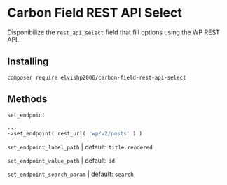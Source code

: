# Carbon Field REST API Select

Disponibilize the ```rest_api_select``` field that fill options using the WP REST API.

## Installing

```
composer require elvishp2006/carbon-field-rest-api-select
```

## Methods

```set_endpoint```

```php
...
->set_endpoint( rest_url( 'wp/v2/posts' ) )
```

```set_endpoint_label_path```   | default: ```title.rendered```

```set_endpoint_value_path```   | default: ```id```

```set_endpoint_search_param``` | default: ```search```
